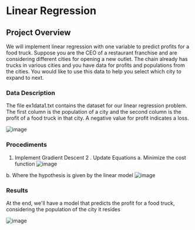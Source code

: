 # Linear Regression

## Project Overview
We will implement linear regression with one variable to predict profits for a food truck. Suppose you are the CEO of a restaurant franchise and are considering different cities for opening a new outlet. The chain already has trucks in various cities and you have data for profits and populations from the cities.
You would like to use this data to help you select which city to expand to next.

### Data Description

The file ex1data1.txt contains the dataset for our linear regression problem. The first column is the population of a city and the second column is the profit of a food truck in that city. A negative value for profit indicates a loss.

![image](https://user-images.githubusercontent.com/56210058/191313858-def80c3d-c36e-4437-999c-d6b06da74eff.png)

### Procediments

1. Implement Gradient Descent
2 . Update Equations
  a. Minimize the cost function 
  ![image](https://user-images.githubusercontent.com/56210058/191314259-e363cd99-7133-4609-9018-77bb5147d16d.png)

  b. Where the hypothesis is given by the linear model
  ![image](https://user-images.githubusercontent.com/56210058/191314363-9bb74763-89de-4ef9-8db5-7299de053b2e.png)

### Results

At the end, we'll have a model that predicts the profit for a food truck, considering the population of the city it resides

![image](https://user-images.githubusercontent.com/56210058/191314762-c0d3676e-42d5-4854-8c10-5efa8e1e8e16.png)
